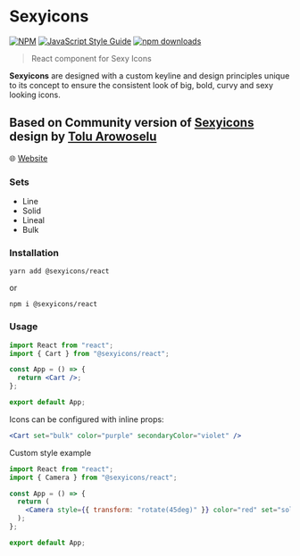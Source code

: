 # Sexyicons

[![NPM](https://img.shields.io/npm/v/@sexyicons/react.svg)](https://www.npmjs.com/package/@sexyicons/react)
[![JavaScript Style Guide](https://img.shields.io/badge/code_style-standard-brightgreen.svg)](https://standardjs.com)
[![npm downloads](https://img.shields.io/npm/dm/@sexyicons/react.svg?style=flat-round)](https://www.npmjs.com/package/sexyicons)

> React component for Sexy Icons

**Sexyicons** are designed with a custom keyline and design principles unique to its concept to ensure the consistent look of big, bold, curvy and sexy looking icons.

## Based on Community version of [Sexyicons](https://sexyicons.webflow.io/) design by [Tolu Arowoselu](https://www.linkedin.com/in/a4aros/)

🌐 [Website](updated)

### Sets

- Line
- Solid
- Lineal
- Bulk

### Installation

    yarn add @sexyicons/react

or

    npm i @sexyicons/react

### Usage

```jsx
import React from "react";
import { Cart } from "@sexyicons/react";

const App = () => {
  return <Cart />;
};

export default App;
```

Icons can be configured with inline props:

```jsx
<Cart set="bulk" color="purple" secondaryColor="violet" />
```

Custom style example

```jsx
import React from "react";
import { Camera } from "@sexyicons/react";

const App = () => {
  return (
    <Camera style={{ transform: "rotate(45deg)" }} color="red" set="solid" />
  );
};

export default App;
```
